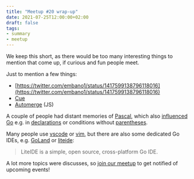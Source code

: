 ```yaml
---
title: "Meetup #20 wrap-up"
date: 2021-07-25T12:00:00+02:00
draft: false
tags:
- summary
- meetup
---
```


We keep this short, as there would be too many interesting things to mention that come up, if curious and fun people meet.

Just to mention a few things:

* [https://twitter.com/embano1/status/1417599138796118016](https://twitter.com/embano1/status/1417599138796118016)
* [Cue](https://cuelang.org/)
* [Automerge](https://github.com/automerge/automerge) (JS)

A couple of people had distant memories of
[Pascal](https://en.wikipedia.org/wiki/Turbo_Pascal), which also [influenced
Go](https://golang.org/doc/faq#ancestors) e.g.  in
[declarations](https://wiki.freepascal.org/Variable#declaration) or conditions
without [parentheses](https://wiki.freepascal.org/IF).

Many people use [vscode](https://code.visualstudio.com/docs/languages/go) or
[vim](https://github.com/fatih/vim-go), but there are also some dedicated Go
IDEs, e.g. [GoLand](https://www.jetbrains.com/go/) or [liteide](https://github.com/visualfc/liteide):

> LiteIDE is a simple, open source, cross-platform Go IDE.

A lot more topics were discusses, so [join our
meetup](https://www.meetup.com/Leipzig-Golang) to get notified of upcoming
events!

